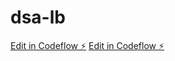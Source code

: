 # dsa-lb

[Edit in Codeflow ⚡️](https://stackblitz.com/~/github.com/10xvick/dsa-lb)
[Edit in Codeflow ⚡️](https://stackblitz.com/edit/dsa-lb)

